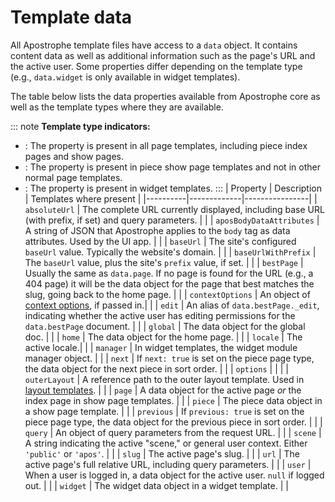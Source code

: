 # Template data

All Apostrophe template files have access to a `data` object. It contains content data as well as additional information such as the page's URL and the active user. Some properties differ depending on the template type (e.g., `data.widget` is only available in widget templates).

The table below lists the data properties available from Apostrophe core as well as the template types where they are available.

::: note
**Template type indicators:**
- <AposTag text="All pages"/>: The property is present in all page templates, including piece index pages and show pages.
- <AposTag text="Show pages" :tagStyle="0"/>: The property is present in piece show page templates and not in other normal page templates.
- <AposTag text="Widgets" :tagStyle="1"/>: The property is present in widget templates.
:::
| Property | Description | Templates where present |
|----------|-------------|----------------|
| `absoluteUrl` | The complete URL currently displayed, including base URL (with prefix, if set) and query parameters. | <AposTag text="All pages"/> <AposTag text="Widgets" :tagStyle="1"/> |
| `aposBodyDataAttributes` | A string of JSON that Apostrophe applies to the `body` tag as data attributes. Used by the UI app. | <AposTag text="All pages"/> <AposTag text="Widgets" :tagStyle="1"/> |
| `baseUrl` | The site's configured `baseUrl` value. Typically the website's domain. | <AposTag text="All pages"/> <AposTag text="Widgets" :tagStyle="1"/> |
| `baseUrlWithPrefix` | The `baseUrl` value, plus the site's `prefix` value, if set. | <AposTag text="All pages"/> <AposTag text="Widgets" :tagStyle="1"/> |
| `bestPage` | Usually the same as `data.page`. If no page is found for the URL (e.g., a 404 page) it will be the data object for the page that best matches the slug, going back to the home page. | <AposTag text="All pages"/> <AposTag text="Widgets" :tagStyle="1"/> |
| `contextOptions` | An object of [context options](/guide/areas-and-widgets.md#passing-context-options), if passed in.| <AposTag text="Widgets" :tagStyle="1"/> |
| `edit` | An alias of `data.bestPage._edit`, indicating whether the active user has editing permissions for the `data.bestPage` document. | <AposTag text="All pages"/>|
| `global` | The data object for the global doc. | <AposTag text="All pages"/> <AposTag text="Widgets" :tagStyle="1"/> |
| `home` | The data object for the home page. | <AposTag text="All pages"/> <AposTag text="Widgets" :tagStyle="1"/> |
| `locale` | The active locale.| <AposTag text="All pages"/> <AposTag text="Widgets" :tagStyle="1"/> |
| `manager` | In widget templates, the widget module manager object. | <AposTag text="Widgets" :tagStyle="1"/> |
| `next` | If `next: true` is set on the piece page type, the data object for the next piece in sort order. | <AposTag text="Show pages" :tagStyle="0"/> |
| `options` | | <AposTag text="Widgets" :tagStyle="1"/> |
| `outerLayout` | A reference path to the outer layout template. Used in [layout templates](/guide/layout-template.md). | <AposTag text="All pages"/> |
| `page` | A data object for the active page *or* the index page in show page templates. | <AposTag text="All pages"/> <AposTag text="Widgets" :tagStyle="1"/> |
| `piece` | The piece data object in a show page template. | <AposTag text="Show pages" :tagStyle="0"/> |
| `previous` | If `previous: true` is set on the piece page type, the data object for the previous piece in sort order. | <AposTag text="Show pages" :tagStyle="0"/> |
| `query` | An object of query parameters from the request URL. | <AposTag text="All pages"/> |
| `scene` | A string indicating the active "scene," or general user context. Either `'public'` or `'apos'`. | <AposTag text="All pages"/> |
| `slug` | The active page's slug. | <AposTag text="All pages"/> |
| `url` | The active page's full relative URL, including query parameters. | <AposTag text="All pages"/> |
| `user` | When a user is logged in, a data object for the active user. `null` if logged out. | <AposTag text="All pages"/> <AposTag text="Widgets" :tagStyle="1"/> |
| `widget` | The widget data object in a widget template. | <AposTag text="Widgets" :tagStyle="1"/> |
<!-- TODO: Update `locale` with a link to localization info when available. -->
